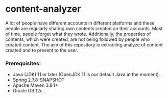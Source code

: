 # content-analyzer

A lot of people have different accounts in different platforms and these people are regularly sharing own contents created on their accounts. Most of time, people forget what they wrote. Additionally, the properties of contents, which were created, are not being followed by people who created content. The aim of this repository is extracting analyze of content created and to present to the user.
 

### Prerequisites:
 - Java (JDK) 11 or later (OpenJDK 11 is our default Java at the moment).
 - Spring 2.7.8-SNAPSHOT
 - Apache Maven 3.8.1+
 - Oracle DB 12c

 
